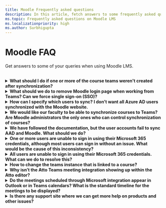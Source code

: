 ```yaml
---
title: Moodle Frequently asked questions
description: In this article, fetch answers to some frequently asked questions while using the Moodle LMS. 
ms.topic: Frequently asked questions on Moodle LMS
ms.localizationpriority: high
ms.author: Surbhigupta
---
```


# Moodle FAQ

Get answers to some of your queries when using Moodle LMS.<br>

<br>

<details>

<summary><b>What should I do if one or more of the course teams weren't created after synchronization?</b></summary>

Each Moodle course must have at least one faculty and one student matched to a Microsoft 365 AAD UPN account. The team can't be created, if the synchronization doesn't find a match.

Each team course instance must have an owner, and the synchronization sets the faculty as the owner, with assumption that the faculty has Teams license.

<br>

</details>

<details>

<summary><b>What should we do to remove Moodle login page when working from Teams? Can we force single sign-on (SSO)?</b></summary>

The users have multiple sign in options from the Moodle login page.

* To sign in exclusively using Microsoft 365 credentials, enable the **Force redirect** configuration settings for the **auth_oidc plugin**. If the service is enabled, user can see the Microsoft sign in page.
* To sign in manually to the Moodle portal see [Moodle](https://moodle.org/login/index.php).

<br>

</details>

<details>

<summary><b>How can I specify which users to sync? I don’t want all Azure AD users synchronized with the Moodle website. </b></summary>

Use the **User Creation Restriction** option to specify the users by synchronizing the configuration options of the **local_o365** plugin. The dropdown menu to the left of the **filter** offers options such as Country, Company Name, and Language.

> [!TIP]
> Create a dynamic Microsoft 365 group to enable the **filter** option with multiple profile properties.

The following image shows user creation restrictions options:

:::image type="content" source="../assets/images/MoodleInstructions/faq-2.png" alt-text="The screenshot is an examples that shows the user creation restriction options.":::

:::image type="content" source="../assets/images/MoodleInstructions/faq-3.png" alt-text="The screenshot is an examples that shows the user creation restriction options by selecting Azure AD.":::

<br>

</details>

<details>

<summary><b>We would like our faculty to be able to synchronize courses to Teams? Are Moodle administrators the only ones who can control synchronization of courses?</b></summary>

By default only Moodle administrators can configure synchronization. The team owner can control if a course is synchronized to Teams and **Allow configure course sync in course** is enabled. In this case, the team owner is the faculty. The block displays the configuration option to individuals with the appropriate owner permissions.

<!-- For more information, see Microsoft 365 block within the Moodle course interface. -->

The following image shows the option **Allow configure course sync in course**:

:::image type="content" source="../assets/images/MoodleInstructions/faq-4.png" alt-text="Screenshot shows allow configure course sync in course.":::

The following image shows synchronization of courses:

:::image type="content" source="../assets/images/MoodleInstructions/faq-5.png" alt-text="The screenshot is an examples that shows the synchronization of courses.":::

<br>

</details>

<details>

<summary><b>We have followed the documentation, but the user accounts fail to sync AAD and Moodle. What should we do?</b></summary>

The issue can be resolved before users perform the **Delta token clean up** as a final troubleshooting step.

The following table provides the actions and dependencies to be performed and checked:

| Dependency | Action | Reference|
|-------|------------|----------|
| Stable version| Verify that the version of Moodle is listed as a **stable**.| For more information, see [Version support](https://docs.moodle.org/dev/Releases#Version_support).|
|Permissions| Verify that the Azure application has the necessary permissions to run the synchronization.| For more information, see [Microsoft permissions](https://docs.moodle.org/311/en/Microsoft_365#Permissions).|
| Full sync| Verify that **Perform a full sync each run** is enabled, and review the **Task Logs** for **Sync users with Azure AD**.| For more information, see [Enable full sync](https://docs.moodle.org/311/en/local_o365)</br>For more information, see [Check task logs](https://docs.moodle.org/311/en/local_o365#Sync_users_with_Azure_AD). |
|Token refresh|Clean the **User sync delta token** in the local_o365 plugin.| For more information, see, [Token refresh](https://docs.moodle.org/38/en/Office365).|
<!-- |Token refresh|Clean the **User sync delta token** in the local_o365 plugin| {moodle_url}\local_o365\acp.php?Mode=maintenance_cleandeltatoken| -->
<br>

</details>

<details>

<summary><b>One or more users are unable to sign in using their Microsoft 365 credentials, although most users can sign in without an issue. What would be the cause of this inconsistency?</b></summary>

The reason for inconsistencies with users being able unable to sign using their Microsoft 365 credentials can be related to the user mapping operation during synchronization. To resolve the issue, perform the following steps:

* Check if the Moodle user authentication type is **OpenID**.
* Check if the Moodle **User Name** matches the AAD username.
* Clean up the **Token Issue** and retry.
* Check if the users have **Permissions** to access the Azure application.

<br>

</details>

<details>

<summary><b>All users are unable to sign in using their Microsoft 365 credentials. What can we do to resolve this?</b></summary>

Users who were unable to sign in at the start need to report the issue and verify that the application **Client secret** hasn't expired.

The following image shows the error message received when user sign using their Microsoft 365 credentials:

:::image type="content" source="../assets/images/MoodleInstructions/faq-6.png" alt-text="The screenshot is an examples that shows the report issue.":::

The following image shows the error in Azure portal:

:::image type="content" source="../assets/images/MoodleInstructions/faq-7.png" alt-text="The screenshot is an examples that shows the error in Azure portal.":::

If the **Client secret** has expired, then user needs to generate a new **Client secret**, and update the configuration found on page. Users can sign in again after the **Client secret** has been updated, which can take up to 24 hours to re-provision.

<br>

</details>

<details>

<summary><b>How to change the teams instance that is linked to a course?</b></summary>

Administrators can change the teams instance associated with a course through the **Manage Teams Connections** page. Select **Connect** next to the course to be changed and select teams instance. If you use course reset to archive a team, you can link it back to the previous team.

The following image shows the teams instance:

:::image type="content" source="../assets/images/MoodleInstructions/faq-8.png" alt-text="The screenshot is an examples that shows the teams instance.":::

<br>

</details>

<details>

<summary><b>Why isn’t the Atto Teams meeting integration showing up within the Atto editor?</b></summary>

The user can face Atto Teams meeting issue if the icon reference is missing in the **Toolbar config**, which displays the Teams icon within the Atto editor. User needs to add Teams meeting icon to the right of the links icon using the following steps:

* Install the plugin.
* Update **Toolbar config** with **teams meeting**.

The following images show Toolbar icon after Toolbar configuration adjustment:

:::image type="content" source="../assets/images/MoodleInstructions/faq-9.png" alt-text="The screenshot is an examples that shows the tool bar.":::

:::image type="content" source="../assets/images/MoodleInstructions/faq-10.png" alt-text="The screenshot is an examples that shows the links icon.":::

For more information on editing Atto toolbar, see:

* [Atto editor-ModdleDocs](https://docs.moodle.org/311/en/Atto_editor)
* [Atto editor-Icon mapping](https://docs.moodle.org/311/en/Atto_editor#:~:text=in%20the%20editor.-,Atto%20editor%20toolbar,-Atto%20Row%201)
<br>

</details>

<details>

<summary><b>Do the meetings scheduled through Microsoft integration appear in Outlook or in Teams calendars? What is the standard timeline for the meetings to be displayed?</b></summary>

The meetings scheduled through the app don't appear in the scheduler’s Outlook or Teams calendar as they're similar to Channel Meetings. All the members in the course channel can attend the meeting directly from the embedded channel link. For more information, see [Channel meetings](https://www.knowledgewave.com/blog/benefits-of-channel-meetings-in-microsoft-teams).

However, you can access the invite and manually add participant names to the **Required** or **Optional** fields of the meeting invitation to display the remote meeting on their calendars. The standard timelines are based on the date the user specifies when the meeting is created. For more information, see [Limits and specifications for Teams](/microsoftteams/limits-specifications-teams).

<br>

</details>

<details>

<summary><b>Is there any support site where we can get more help on products and other issues?</b></summary>

For support and help on the product and services issues or developer community help see, [Support and Feedback](/microsoftteams/platform/feedback).
